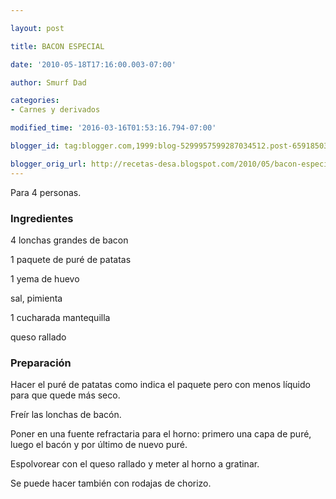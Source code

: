 ```yaml
---

layout: post

title: BACON ESPECIAL

date: '2010-05-18T17:16:00.003-07:00'

author: Smurf Dad

categories:
- Carnes y derivados

modified_time: '2016-03-16T01:53:16.794-07:00'

blogger_id: tag:blogger.com,1999:blog-5299957599287034512.post-6591850325989854012

blogger_orig_url: http://recetas-desa.blogspot.com/2010/05/bacon-especial.html
---
```


Para 4 personas.

<h3>Ingredientes</h3>

4 lonchas grandes de bacon

1 paquete de puré de patatas

1 yema de huevo

sal, pimienta

1 cucharada mantequilla

queso rallado

<h3>Preparación</h3>

Hacer el puré de patatas como indica el paquete pero con menos líquido para que quede más seco.

Freír las lonchas de bacón.

Poner en una fuente refractaria para el horno: primero una capa de puré, luego el bacón y por último de nuevo puré.

Espolvorear con el queso rallado y meter al horno a gratinar.

Se puede hacer también con rodajas de chorizo.

